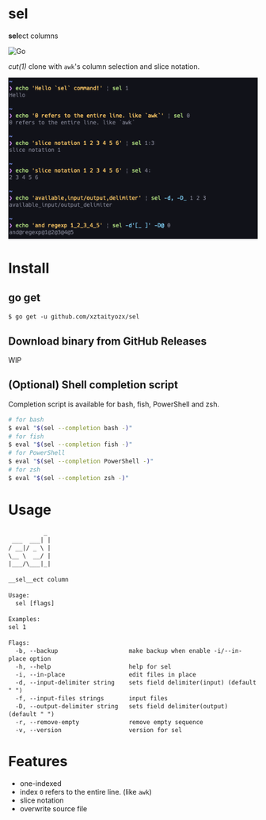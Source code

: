 # sel
**sel**ect columns  

![Go](https://github.com/xztaityozx/sel/workflows/Go/badge.svg)

_cut(1)_ clone with `awk`'s column selection and slice notation.

![example](./img/example.png)

# Install
## go get
```
$ go get -u github.com/xztaityozx/sel
```

## Download binary from GitHub Releases
WIP

## (Optional) Shell completion script
Completion script is available for bash, fish, PowerShell and zsh.

```sh
# for bash
$ eval "$(sel --completion bash -)"
# for fish
$ eval "$(sel --completion fish -)"
# for PowerShell
$ eval "$(sel --completion PowerShell -)"
# for zsh
$ eval "$(sel --completion zsh -)"
```

# Usage

```
          _ 
 ___  ___| |
/ __|/ _ \ |
\__ \  __/ |
|___/\___|_|

__sel__ect column

Usage:
  sel [flags]

Examples:
sel 1

Flags:
  -b, --backup                    make backup when enable -i/--in-place option
  -h, --help                      help for sel
  -i, --in-place                  edit files in place
  -d, --input-delimiter string    sets field delimiter(input) (default " ")
  -f, --input-files strings       input files
  -D, --output-delimiter string   sets field delimiter(output) (default " ")
  -r, --remove-empty              remove empty sequence
  -v, --version                   version for sel
```

# Features
- one-indexed
- index `0` refers to the entire line. (like `awk`)
- slice notation
- overwrite source file
